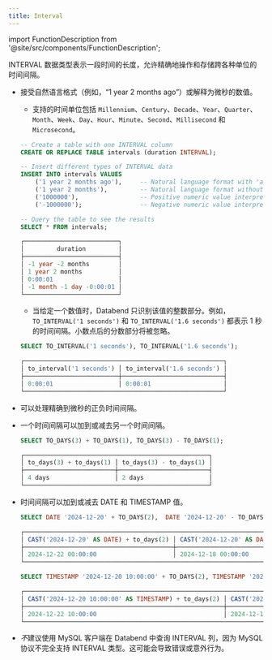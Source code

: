 ```yaml
---
title: Interval
---
```


import FunctionDescription from '@site/src/components/FunctionDescription';

<FunctionDescription description="Introduced or updated: v1.2.677"/>

INTERVAL 数据类型表示一段时间的长度，允许精确地操作和存储跨各种单位的时间间隔。

- 接受自然语言格式（例如，“1 year 2 months ago”）或解释为微秒的数值。

    - 支持的时间单位包括 `Millennium`、`Century`、`Decade`、`Year`、`Quarter`、`Month`、`Week`、`Day`、`Hour`、`Minute`、`Second`、`Millisecond` 和 `Microsecond`。

    ```sql title='Examples:'
    -- Create a table with one INTERVAL column
    CREATE OR REPLACE TABLE intervals (duration INTERVAL);

    -- Insert different types of INTERVAL data
    INSERT INTO intervals VALUES 
        ('1 year 2 months ago'),     -- Natural language format with 'ago' (negative interval)
        ('1 year 2 months'),         -- Natural language format without 'ago' (positive interval)
        ('1000000'),                 -- Positive numeric value interpreted as microseconds
        ('-1000000');                -- Negative numeric value interpreted as microseconds

    -- Query the table to see the results
    SELECT * FROM intervals;

    ┌──────────────────────────┐
    │         duration         │
    ├──────────────────────────┤
    │ -1 year -2 months        │
    │ 1 year 2 months          │
    │ 0:00:01                  │
    │ -1 month -1 day -0:00:01 │
    └──────────────────────────┘
    ```

    - 当给定一个数值时，Databend 只识别该值的整数部分。例如，`TO_INTERVAL('1 seconds')` 和 `TO_INTERVAL('1.6 seconds')` 都表示 1 秒的时间间隔。小数点后的分数部分将被忽略。

    ```sql title='Examples:'
    SELECT TO_INTERVAL('1 seconds'), TO_INTERVAL('1.6 seconds');

    ┌───────────────────────────────────────────────────────┐
    │ to_interval('1 seconds') │ to_interval('1.6 seconds') │
    ├──────────────────────────┼────────────────────────────┤
    │ 0:00:01                  │ 0:00:01                    │
    └───────────────────────────────────────────────────────┘
    ```
- 可以处理精确到微秒的正负时间间隔。
- 一个时间间隔可以加到或减去另一个时间间隔。

    ```sql title='Examples:'
    SELECT TO_DAYS(3) + TO_DAYS(1), TO_DAYS(3) - TO_DAYS(1);

    ┌───────────────────────────────────────────────────┐
    │ to_days(3) + to_days(1) │ to_days(3) - to_days(1) │
    ├─────────────────────────┼─────────────────────────┤
    │ 4 days                  │ 2 days                  │
    └───────────────────────────────────────────────────┘
    ```
- 时间间隔可以加到或减去 DATE 和 TIMESTAMP 值。

    ```sql title='Examples:'
    SELECT DATE '2024-12-20' + TO_DAYS(2),  DATE '2024-12-20' - TO_DAYS(2);

    ┌───────────────────────────────────────────────────────────────────────────────────┐
    │ CAST('2024-12-20' AS DATE) + to_days(2) │ CAST('2024-12-20' AS DATE) - to_days(2) │
    ├─────────────────────────────────────────┼─────────────────────────────────────────┤
    │ 2024-12-22 00:00:00                     │ 2024-12-18 00:00:00                     │
    └───────────────────────────────────────────────────────────────────────────────────┘

    SELECT TIMESTAMP '2024-12-20 10:00:00' + TO_DAYS(2), TIMESTAMP '2024-12-20 10:00:00' - TO_DAYS(2);

    ┌───────────────────────────────────────────────────────────────────────────────────────────────────────────────┐
    │ CAST('2024-12-20 10:00:00' AS TIMESTAMP) + to_days(2) │ CAST('2024-12-20 10:00:00' AS TIMESTAMP) - to_days(2) │
    ├───────────────────────────────────────────────────────┼───────────────────────────────────────────────────────┤
    │ 2024-12-22 10:00:00                                   │ 2024-12-18 10:00:00                                   │
    └───────────────────────────────────────────────────────────────────────────────────────────────────────────────┘
    ```
- *不*建议使用 MySQL 客户端在 Databend 中查询 INTERVAL 列，因为 MySQL 协议不完全支持 INTERVAL 类型。这可能会导致错误或意外行为。
